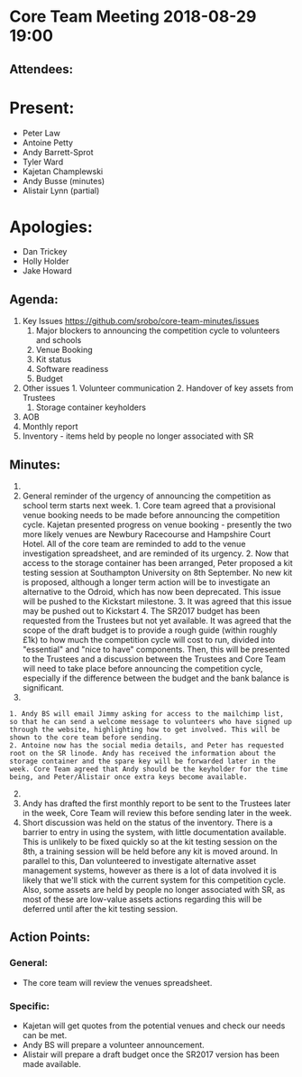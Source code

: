 # Core Team Meeting 2018-08-29 19:00

## Attendees:
# Present:
- Peter Law
- Antoine Petty
- Andy Barrett-Sprot
- Tyler Ward
- Kajetan Champlewski
- Andy Busse (minutes)
- Alistair Lynn (partial)
# Apologies:
- Dan Trickey
- Holly Holder
- Jake Howard

## Agenda:
1. Key Issues https://github.com/srobo/core-team-minutes/issues
	1. Major blockers to announcing the competition cycle to volunteers and schools
    1. Venue Booking
    2. Kit status
    3. Software readiness
    4. Budget
  2. Other issues
    1. Volunteer communication
    2. Handover of key assets from Trustees
      1. Storage container keyholders
2. AOB
  1. Monthly report
  2. Inventory - items held by people no longer associated with SR

## Minutes:
1.
  1. General reminder of the urgency of announcing the competition as school term starts next week.
    1. Core team agreed that a provisional venue booking needs to be made before announcing the competition cycle. Kajetan presented progress on venue booking - presently the two more likely venues are Newbury Racecourse and Hampshire Court Hotel. All of the core team are reminded to add to the venue investigation spreadsheet, and are reminded of its urgency.
    2. Now that access to the storage container has been arranged, Peter proposed a kit testing session at Southampton University on 8th September. No new kit is proposed, although a longer term action will be to investigate an alternative to the Odroid, which has now been deprecated. This issue will be pushed to the Kickstart milestone.
    3. It was agreed that this issue may be pushed out to Kickstart
    4. The SR2017 budget has been requested from the Trustees but not yet available. It was agreed that the scope of the draft budget is to provide a rough guide (within roughly £1k) to how much the competition cycle will cost to run, divided into "essential" and "nice to have" components. Then, this will be presented to the Trustees and a discussion between the Trustees and Core Team will need to take place before announcing the competition cycle, especially if the difference between the budget and the bank balance is significant.
  2.
    1. Andy BS will email Jimmy asking for access to the mailchimp list, so that he can send a welcome message to volunteers who have signed up through the website, highlighting how to get involved. This will be shown to the core team before sending.
    2. Antoine now has the social media details, and Peter has requested root on the SR linode. Andy has received the information about the storage container and the spare key will be forwarded later in the week. Core Team agreed that Andy should be the keyholder for the time being, and Peter/Alistair once extra keys become available.

2.
  1. Andy has drafted the first monthly report to be sent to the Trustees later in the week, Core Team will review this before sending later in the week.
  2. Short discussion was held on the status of the inventory. There is a barrier to entry in using the system, with little documentation available. This is unlikely to be fixed quickly so at the kit testing session on the 8th, a training session will be held before any kit is moved around. In parallel to this, Dan volunteered to investigate alternative asset management systems, however as there is a lot of data involved it is likely that we'll stick with the current system for this competition cycle. Also, some assets are held by people no longer associated with SR, as most of these are low-value assets actions regarding this will be deferred until after the kit testing session.

## Action Points:

### General:
- The core team will review the venues spreadsheet.

### Specific:
- Kajetan will get quotes from the potential venues and check our needs can be met.
- Andy BS will prepare a volunteer announcement.
- Alistair will prepare a draft budget once the SR2017 version has been made available.
